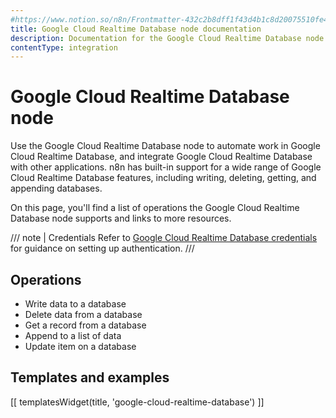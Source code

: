 ```yaml
---
#https://www.notion.so/n8n/Frontmatter-432c2b8dff1f43d4b1c8d20075510fe4
title: Google Cloud Realtime Database node documentation
description: Documentation for the Google Cloud Realtime Database node in n8n, a workflow automation platform. Includes details of operations and configuration, and links to examples and credentials information.
contentType: integration
---
```


# Google Cloud Realtime Database node

Use the Google Cloud Realtime Database node to automate work in Google Cloud Realtime Database, and integrate Google Cloud Realtime Database with other applications. n8n has built-in support for a wide range of Google Cloud Realtime Database features, including writing, deleting, getting, and appending databases.

On this page, you'll find a list of operations the Google Cloud Realtime Database node supports and links to more resources.

/// note | Credentials
Refer to [Google Cloud Realtime Database credentials](/integrations/builtin/credentials/google/) for guidance on setting up authentication. 
///

## Operations

* Write data to a database
* Delete data from a database
* Get a record from a database
* Append to a list of data
* Update item on a database

## Templates and examples

<!-- see https://www.notion.so/n8n/Pull-in-templates-for-the-integrations-pages-37c716837b804d30a33b47475f6e3780 -->
[[ templatesWidget(title, 'google-cloud-realtime-database') ]]
